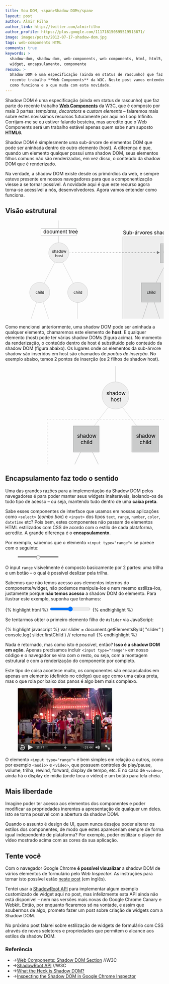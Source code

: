 ```yaml
---
title: Sou DOM, <span>Shadow DOM</span>
layout: post
author: Almir Filho
author_link: http://twitter.com/almirfilho
author_profile: https://plus.google.com/111718150595519513871/
image: images/posts/2012-07-17-shadow-dom.jpg
tags: web-components HTML
comments: true
keywords: >
  shadow-dom, shadow dom, web-components, web components, html, html5, component,
  widget, encapsulamento, componente
resumo: >
  Shadow DOM é uma especificação (ainda em status de rascunho) que faz parte do
  recente trabalho **Web Components** da W3C. Neste post vamos entender o que é,
  como funciona e o que muda com esta novidade.
---
```

<style>
.back {
	transition: fill 0.3s ease;
	-o-transition: fill 0.3s ease;
	-ms-transition: fill 0.3s ease;
	-moz-transition: fill 0.3s ease;
	-khtml-transition: fill 0.3s ease;
	-webkit-transition: fill 0.3s ease;
}
.node:hover .back {
	fill: #ccc;
}
.node:hover rect.back {
	fill: #999;
}
</style>

Shadow DOM é uma especificação (ainda em status de rascunho) que faz parte do recente trabalho **[Web Components](http://www.w3.org/TR/components-intro/)** da W3C, que é composto por mais 3 partes: *templates*, *decorators* e *custom elements* – falaremos mais sobre estes novíssimos recursos futuramente por aqui no Loop Infinito.
Corrijam-me se eu estiver falando besteira, mas acredito que o Web Components será um trabalho estável apenas quem sabe num suposto **HTML6**.

Shadow DOM é simplesmente uma sub-árvore de elementos DOM que pode ser aninhada dentro de outro elemento (host). A diferença é que, quando um elemento qualquer possui uma shadow DOM, seus elementos filhos comuns não são renderizados, em vez disso, o conteúdo da shadow DOM que é renderizado.

Na verdade, a shadow DOM existe desde os primórdios da web, e sempre esteve presente em nossos navegadores para que a componentização viesse a se tornar possível. A novidade aqui é que este recurso agora torna-se acessível a nós, desenvolvedores. Agora vamos entender como funciona.

## Visão estrutural

<svg width="700px" height="432px" class="img">
	<g>
		<line fill="none" stroke="#CCCCCC" stroke-miterlimit="10" x1="169.896" y1="0" x2="169.457" y2="86.315"/>
		<line fill="none" stroke="#CCCCCC" stroke-miterlimit="10" x1="229.795" y1="227.043" x2="230.444" y2="347.14"/>
		<line fill="none" stroke="#CCCCCC" stroke-miterlimit="10" x1="109.999" y1="227.043" x2="149.853" y2="347.14"/>
		<line fill="none" stroke="#CCCCCC" stroke-miterlimit="10" x1="109.999" y1="227.043" x2="70.352" y2="347.14"/>
		<line fill="none" stroke="#CCCCCC" stroke-miterlimit="10" x1="169.897" y1="108.334" x2="231.533" y2="228.431"/>
		<line fill="none" stroke="#CCCCCC" stroke-miterlimit="10" x1="169.897" y1="108.334" x2="108.469" y2="228.431"/>
		<g class="node">
			<circle class="back" fill="#EEEEEE" stroke="#CCCCCC" stroke-miterlimit="10" cx="170.222" cy="102.308" r="31.99"/>
			<text transform="matrix(1 0 0 1 148.6968 101.5366)" enable-background="new">
				<tspan x="0" y="0" font-size="12.3385">shadow</tspan>
				<tspan x="9.939" y="14.806" font-size="12.3385">host</tspan>
			</text>
		</g>
		<g class="node">
			<circle class="back" fill="#EEEEEE" stroke="#CCCCCC" stroke-miterlimit="10" cx="109.541" cy="227.737" r="31.99"/>
			<text transform="matrix(1 0 0 1 96.2451 232.4102)" font-size="12.3385">child</text>
		</g>
		<g class="node">
			<circle class="back" fill="#EEEEEE" stroke="#CCCCCC" stroke-miterlimit="10" cx="230.427" cy="227.737" r="31.99"/>
			<text transform="matrix(1 0 0 1 217.1318 232.4102)" font-size="12.3385">child</text>
		</g>
		<g class="node">
			<circle class="back" fill="#EEEEEE" stroke="#CCCCCC" stroke-miterlimit="10" cx="71.423" cy="346.445" r="25.184"/>
			<text transform="matrix(1 0 0 1 60.9565 350.124)" font-size="9.7132">child</text>
		</g>
		<g class="node">
			<circle class="back" fill="#EEEEEE" stroke="#CCCCCC" stroke-miterlimit="10" cx="147.658" cy="346.445" r="25.184"/>
			<text transform="matrix(1 0 0 1 137.1914 350.124)" font-size="9.7132">child</text>
		</g>
		<g class="node">
			<circle class="back" fill="#EEEEEE" stroke="#CCCCCC" stroke-miterlimit="10" cx="230.427" cy="346.445" r="25.184"/>
			<text transform="matrix(1 0 0 1 219.9609 350.124)" font-size="9.7132">child</text>
		</g>
	</g>
	<g>
		<rect x="386.5" y="64.5" fill="#EEEEEE" stroke="#CCCCCC" stroke-miterlimit="10" width="276" height="349"/>
		<rect x="379.5" y="58.5" fill="#EEEEEE" stroke="#CCCCCC" stroke-miterlimit="10" width="277" height="348"/>
		<rect x="373.5" y="51.5" fill="#EEEEEE" stroke="#CCCCCC" stroke-miterlimit="10" width="276" height="349"/>
		<line fill="none" stroke="#ABACAD" stroke-miterlimit="10" x1="523.845" y1="110.512" x2="585.481" y2="230.608"/>
		<line fill="none" stroke="#ABACAD" stroke-miterlimit="10" x1="523.845" y1="110.512" x2="462.417" y2="230.608"/>
		<line fill="none" stroke="#ABACAD" stroke-miterlimit="10" x1="463.946" y1="229.221" x2="503.801" y2="349.317"/>
		<line fill="none" stroke="#ABACAD" stroke-miterlimit="10" x1="463.946" y1="229.221" x2="424.299" y2="349.317"/>
		<g class="node">
			<rect class="back" x="478.5" y="323.5" fill="#CACBCB" stroke="#9D9D9E" stroke-miterlimit="10" width="49" height="49"/>
			<text transform="matrix(1 0 0 1 493.3174 352.3027)" font-size="9.7132">child</text>
		</g>
		<g class="node">
			<rect class="back" x="400.5" y="323.5" fill="#CACBCB" stroke="#9D9D9E" stroke-miterlimit="10" width="49" height="49"/>
			<text transform="matrix(1 0 0 1 414.9043 352.3027)" font-size="9.7132">child</text>
		</g>
		<g class="node">
			<rect class="back" x="552.5" y="197.5" fill="#CACBCB" stroke="#9D9D9E" stroke-miterlimit="10" width="63" height="61"/>
			<text transform="matrix(1 0 0 1 571.0811 232.4102)" font-size="12.3385">child</text>
		</g>
		<g class="node">
			<rect class="back" x="432.5" y="197.5" fill="#CACBCB" stroke="#9D9D9E" stroke-miterlimit="10" width="62" height="61"/>
			<text transform="matrix(1 0 0 1 450.1943 232.4102)" font-size="12.3385">child</text>
		</g>
		<g class="node">
			<rect class="back" x="493.5" y="73.5" fill="#CACBCB" stroke="#9D9D9E" stroke-miterlimit="10" width="62" height="61"/>
			<text transform="matrix(1 0 0 1 502.6455 101.5366)" enable-background="new">
				<tspan x="0" y="0" font-size="12.3385">shadow</tspan>
				<tspan x="10.969" y="14.806" font-size="12.3385">root</tspan>
			</text>
		</g>
	</g>
	<g>
		<rect x="113.5" y="25.5" fill="#FFFFFF" stroke="#ABACAD" stroke-miterlimit="10" width="112" height="23"/>
		<text transform="matrix(1 0 0 1 120.9229 41.4062)" font-size="16">document tree</text>
	</g>
	<text transform="matrix(1 0 0 1 374.5 43.5625)" font-size="16">Sub-árvores shadow DOM</text>
	<g>
		<line fill="none" stroke="#717375" stroke-miterlimit="10" x1="204.39" y1="102.308" x2="206.89" y2="102.301"/>
		<line fill="none" stroke="#717375" stroke-miterlimit="10" stroke-dasharray="4.9928,4.9928" x1="211.882" y1="102.288" x2="478.998" y2="101.569"/>
		<line fill="none" stroke="#717375" stroke-miterlimit="10" x1="481.495" y1="101.562" x2="483.995" y2="101.556"/>
		<polygon fill="#717375" points="482.549,106.546 491.171,101.537 482.522,96.574"/>
	</g>
</svg>

Como mencionei anteriormente, uma shadow DOM pode ser aninhada a qualquer elemento, chamaremos este elemento de **host**.
E qualquer elemento (host) pode ter várias shadow DOMs (figura acima).
No momento da renderização, o conteúdo dentro de host é substituído pelo conteúdo da shadow DOM (figura abaixo).
Os lugares onde os elementos da sub-árvore shadow são inseridos em host são chamados de *pontos de inserção*.
No exemplo abaixo, temos 2 pontos de inserção (os 2 filhos de shadow host).

<svg width="700px" height="432px" class="img">
	<line fill="none" stroke="#CCCCCC" stroke-miterlimit="10" x1="350.623" y1="0" x2="350.149" y2="93.175"/>
	<line fill="none" stroke="#CCCCCC" stroke-miterlimit="10" x1="350.19" y1="101.077" x2="445.624" y2="225.323"/>
	<line fill="none" stroke="#CCCCCC" stroke-miterlimit="10" x1="350.19" y1="101.077" x2="255.036" y2="225.323"/>
	<g class="node">
		<circle class="back" fill="#EEEEEE" stroke="#CCCCCC" stroke-miterlimit="10" cx="350.629" cy="92.967" r="43.06"/>
		<text transform="matrix(1 0 0 1 321.6553 91.9287)" enable-background="new">
			<tspan x="0" y="0" font-size="16.6081">shadow</tspan>
			<tspan x="13.378" y="19.93" font-size="16.6081">host</tspan>
		</text>
	</g>
	<line fill="none" stroke="#ABACAD" stroke-miterlimit="10" x1="258.371" y1="233.117" x2="324.485" y2="369.832"/>
	<line fill="none" stroke="#ABACAD" stroke-miterlimit="10" x1="258.371" y1="233.117" x2="192.534" y2="369.832"/>
	<g class="node">
		<rect class="back" x="290.5" y="334.5" fill="#CACBCB" stroke="#9D9D9E" stroke-miterlimit="10" width="66" height="66"/>
		<text transform="matrix(1 0 0 1 301.6548 365.8535)" enable-background="new">
			<tspan x="0" y="0" font-size="13.0743">shadow</tspan>
			<tspan x="8.72" y="15.689" font-size="13.0743">child</tspan>
		</text>
	</g>
	<g class="node">
		<rect class="back" x="160.5" y="334.5" fill="#CACBCB" stroke="#9D9D9E" stroke-miterlimit="10" width="66" height="66"/>
		<text transform="matrix(1 0 0 1 171.168 365.8535)" enable-background="new">
			<tspan x="0" y="0" font-size="13.0743">shadow</tspan>
			<tspan x="8.721" y="15.689" font-size="13.0743">child</tspan>
		</text>
	</g>
	<g class="node">
		<rect class="back" x="402.5" y="189.5" fill="#CACBCB" stroke="#9D9D9E" stroke-miterlimit="10" width="85" height="83"/>
		<text transform="matrix(1 0 0 1 416.4385 227.4121)" enable-background="new">
			<tspan x="0" y="0" font-size="16.6081">shadow</tspan>
			<tspan x="11.078" y="19.93" font-size="16.6081">child</tspan>
		</text>
	</g>
	<g class="node">
		<rect class="back" x="216.5" y="189.5" fill="#CACBCB" stroke="#9D9D9E" stroke-miterlimit="10" width="82" height="83"/>
		<text transform="matrix(1 0 0 1 228.7827 227.4121)" enable-background="new">
			<tspan x="0" y="0" font-size="16.6081">shadow</tspan>
			<tspan x="11.078" y="19.93" font-size="16.6081">child</tspan>
		</text>
	</g>
	<g>
		<polyline fill="none" stroke="#CCCCCC" stroke-miterlimit="10" points="523.5,418 523.5,420.5 521,420.5"/>
		<line fill="none" stroke="#CCCCCC" stroke-miterlimit="10" stroke-dasharray="5,5" x1="516" y1="420.5" x2="138" y2="420.5"/>
		<polyline fill="none" stroke="#CCCCCC" stroke-miterlimit="10" points="136,420.5 133.5,420.5 133.5,418"/>
		<line fill="none" stroke="#CCCCCC" stroke-miterlimit="10" stroke-dasharray="5,5" x1="133.5" y1="413" x2="133.5" y2="174"/>
		<polyline fill="none" stroke="#CCCCCC" stroke-miterlimit="10" points="133.5,171 133.5,168.5 136,168.5"/>
		<line fill="none" stroke="#CCCCCC" stroke-miterlimit="10" stroke-dasharray="5,5" x1="141" y1="168.5" x2="518" y2="168.5"/>
		<polyline fill="none" stroke="#CCCCCC" stroke-miterlimit="10" points="521,168.5 523.5,168.5 523.5,171"/>
		<line fill="none" stroke="#CCCCCC" stroke-miterlimit="10" stroke-dasharray="5,5" x1="523.5" y1="176" x2="523.5" y2="415"/>
	</g>
	<text transform="matrix(1 0 0 1 454.957 391.7188)">
		<tspan x="0" y="0" fill="#616162" font-size="12">Sub-árvore</tspan>
		<tspan x="-12.792" y="14.4" fill="#616162" font-size="12">shadow DOM</tspan>
	</text>
</svg>

## Encapsulamento faz todo o sentido

Uma das grandes razões para a implementação da Shadow DOM pelos navegadores é para poder manter seus widgets inalteráveis,
isolando-os de todo tipo de acesso – ou seja, mantendo tudo dentro de uma **caixa preta**.

Sabe esses componentes de interface que usamos em nossas aplicações como `<select>` (*combo box*) e `<input>` dos tipos `text`, `range`, `number`, `color`, `datetime` etc? Pois bem, estes componentes não passam de elementos HTML estilizados com CSS de acordo com o estilo de cada plataforma, acredite. A grande diferença é o **encapsulamento**.

Por exemplo, sabemos que o elemento `<input type="range">` se parece com o seguinte:

<figure class="content">
	<img src="/images/posts/2012-07-17-range.jpg" alt="input range" title="input range" />
</figure>

O input `range` visivelmente é composto basicamente por 2 partes: uma trilha e um botão – o qual é possível deslizar pela trilha.

Sabemos que não temos acesso aos elementos internos do componente/widget, não podemos manipula-los e nem mesmo estiliza-los, justamente porque **não temos acesso** a shadow DOM do elemento. Para ilustrar este exemplo, suponha que tenhamos:

{% highlight html %}
<input type="range" id="slider" />
{% endhighlight %}

Se tentarmos obter o primeiro elemento filho de `#slider` via JavaScript:

{% highlight javascript %}
var slider = document.getElementsById( "slider" )
console.log( slider.firstChild ) // retorna null
{% endhighlight %}

Nada é retornado, mas como isto é possível, então? **Isso é a shadow DOM em ação**.
Apenas  precisamos incluir `<input type="range">` em nosso código e o navegador se vira com o resto, ou seja, com a montagem estrutural e com a renderização do componente por completo.

Este tipo de coisa acontece muito, os componentes são encapsulados em apenas um elemento (definido no código) que age como uma caixa preta, mas o que rola por baixo dos panos é algo bem mais complexo.

<figure class="content right">
	<img src="/images/posts/2012-07-17-video.jpg" alt="Rolling Stones" title="Rolling Stones" />
</figure>

O elemento `<input type="range">` é bem simples em relação a outros, como por exemplo `<audio>` e `<video>`, que possuem controles de play/pause, volume, trilha, rewind, forward, display de tempo, etc. E no caso de `<video>`, ainda há o display de mídia (onde toca o vídeo) e um botão para tela cheia.

## Mais liberdade

Imagine poder ter acesso aos elementos dos componentes e poder modificar as propriedades inerentes a apresentação de qualquer um deles. Isto se torna possível com a abertura da shadow DOM.

Quando o assunto é design de UI, quem nunca desejou poder alterar os estilos dos componentes, de modo que estes apareceriam sempre de forma igual independente de plataforma?
Por exemplo, poder estilizar o player de vídeo mostrado acima com as cores da sua aplicação.

## Tente você

Com o navegador Google Chrome **é possível visualizar** a shadow DOM de vários elementos de formulário pelo *Web Inspector*.
As instruções para tornar isto possível estão [neste post](http://chemicaloliver.net/programming/inspecting-the-shadow-dom-in-google-chrome-inspector/) (em inglês).

Tentei usar a [ShadowRoot API](http://www.w3.org/TR/shadow-dom/#api-shadow-root) para implementar algum exemplo customizado de widget aqui no post, mas infelizmente esta API ainda não está disponível – nem nas versões mais novas do Google Chrome Canary e Webkit.
Então, por enquanto ficaremos só na vontade, e assim que soubermos de algo, prometo fazer um post sobre criação de widgets com a Shadow DOM.

No próximo post falarei sobre estilização de widgets de formulário com CSS através de novos seletores e propriedades que permitem o alcance aos estilos da shadow DOM.

<aside class="fonte">
	<h3>Referência</h3>
	<ul>
		<li>→<a href="http://www.w3.org/TR/components-intro/#shadow-dom-section" alt="Shadow DOM" title="Shadow DOM">Web Components: Shadow DOM Section</a> <span class="comment">//W3C</span></li>
		<li>→<a href="http://www.w3.org/TR/shadow-dom/#api-shadow-root" alt="ShadowRoot API" title="ShadowRoot API">ShadowRoot API</a> <span class="comment">//W3C</span></li>
		<li>→<a href="http://glazkov.com/2011/01/14/what-the-heck-is-shadow-dom/" alt="What the Heck is Shadow DOM?" title="What the Heck is Shadow DOM?">What the Heck is Shadow DOM?</a></li>
		<li>→<a href="http://chemicaloliver.net/programming/inspecting-the-shadow-dom-in-google-chrome-inspector/" alt="Inspecting the Shadow DOM in Google Chrome Inspector" title="Inspecting the Shadow DOM in Google Chrome Inspector">Inspecting the Shadow DOM in Google Chrome Inspector</a></li>
	</ul>
</aside>
